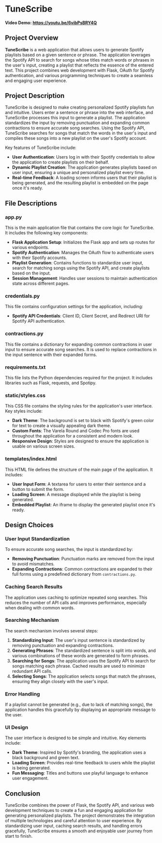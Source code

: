 # TuneScribe
#### Video Demo:    https://youtu.be/6vibPsBRY4Q

## Project Overview

**TuneScribe** is a web application that allows users to generate Spotify playlists based on a given sentence or phrase. The application leverages the Spotify API to search for songs whose titles match words or phrases in the user's input, creating a playlist that reflects the essence of the entered text. This project combines web development with Flask, OAuth for Spotify authentication, and various programming techniques to create a seamless and engaging user experience.

## Project Description

TuneScribe is designed to make creating personalized Spotify playlists fun and intuitive. Users enter a sentence or phrase into the web interface, and TuneScribe processes this input to generate a playlist. The application standardizes the input by removing punctuation and expanding common contractions to ensure accurate song searches. Using the Spotify API, TuneScribe searches for songs that match the words in the user's input and compiles these songs into a new playlist on the user's Spotify account.

Key features of TuneScribe include:
- **User Authentication**: Users log in with their Spotify credentials to allow the application to create playlists on their behalf.
- **Dynamic Playlist Creation**: The application generates playlists based on user input, ensuring a unique and personalized playlist every time.
- **Real-time Feedback**: A loading screen informs users that their playlist is being generated, and the resulting playlist is embedded on the page once it's ready.

## File Descriptions

### app.py

This is the main application file that contains the core logic for TuneScribe. It includes the following key components:
- **Flask Application Setup**: Initializes the Flask app and sets up routes for various endpoints.
- **Spotify Authentication**: Manages the OAuth flow to authenticate users with their Spotify accounts.
- **Playlist Generation**: Contains functions to standardize user input, search for matching songs using the Spotify API, and create playlists based on the input.
- **Session Management**: Handles user sessions to maintain authentication state across different pages.

### credentials.py

This file contains configuration settings for the application, including:
- **Spotify API Credentials**: Client ID, Client Secret, and Redirect URI for Spotify API authentication.

### contractions.py

This file contains a dictionary for expanding common contractions in user input to ensure accurate song searches. It is used to replace contractions in the input sentence with their expanded forms.

### requirements.txt

This file lists the Python dependencies required for the project. It includes libraries such as Flask, requests, and Spotipy.

### static/styles.css

This CSS file contains the styling rules for the application's user interface. Key styles include:
- **Dark Theme**: The background is set to black with Spotify's green color for text to create a visually appealing dark theme.
- **Custom Fonts**: The Varela Round and Codec Pro fonts are used throughout the application for a consistent and modern look.
- **Responsive Design**: Styles are designed to ensure the application is usable on various screen sizes.

### templates/index.html

This HTML file defines the structure of the main page of the application. It includes:
- **User Input Form**: A textarea for users to enter their sentence and a button to submit the form.
- **Loading Screen**: A message displayed while the playlist is being generated.
- **Embedded Playlist**: An iframe to display the generated playlist once it's ready.

## Design Choices

### User Input Standardization

To ensure accurate song searches, the input is standardized by:
- **Removing Punctuation**: Punctuation marks are removed from the input to avoid mismatches.
- **Expanding Contractions**: Common contractions are expanded to their full forms using a predefined dictionary from `contractions.py`.

### Caching Search Results

The application uses caching to optimize repeated song searches. This reduces the number of API calls and improves performance, especially when dealing with common words.

### Searching Mechanism

The search mechanism involves several steps:
1. **Standardizing Input**: The user's input sentence is standardized by removing punctuation and expanding contractions.
2. **Generating Phrases**: The standardized sentence is split into words, and various combinations of these words are generated to form phrases.
3. **Searching for Songs**: The application uses the Spotify API to search for songs matching each phrase. Cached results are used to minimize redundant API calls.
4. **Selecting Songs**: The application selects songs that match the phrases, ensuring they align closely with the user's input.

### Error Handling

If a playlist cannot be generated (e.g., due to lack of matching songs), the application handles this gracefully by displaying an appropriate message to the user.

### UI Design

The user interface is designed to be simple and intuitive. Key elements include:
- **Dark Theme**: Inspired by Spotify's branding, the application uses a black background and green text.
- **Loading Screen**: Provides real-time feedback to users while the playlist is being generated.
- **Fun Messaging**: Titles and buttons use playful language to enhance user engagement.

## Conclusion

TuneScribe combines the power of Flask, the Spotify API, and various web development techniques to create a fun and engaging application for generating personalized playlists. The project demonstrates the integration of multiple technologies and careful attention to user experience. By standardizing user input, caching search results, and handling errors gracefully, TuneScribe ensures a smooth and enjoyable user journey from start to finish.
